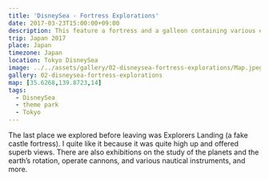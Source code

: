 ```yaml
---
title: 'DisneySea - Fortress Explorations'
date: 2017-03-23T15:00:00+09:00
description: This feature a fortress and a galleon containing various exhibitions.
trip: Japan 2017
place: Japan
timezone: Japan
location: Tokyo DisneySea
image: ../../assets/gallery/02-disneysea-fortress-explorations/Map.jpeg
gallery: 02-disneysea-fortress-explorations
map: [35.6268,139.8723,14]
tags:
  - DisneySea
  - theme park
  - Tokyo
---
```

The last place we explored before leaving was Explorers Landing (a fake castle fortress). I quite like it because it was quite high up and offered superb views. There are also exhibitions on the study of the planets and the earth’s rotation, operate cannons, and various nautical instruments, and more.

